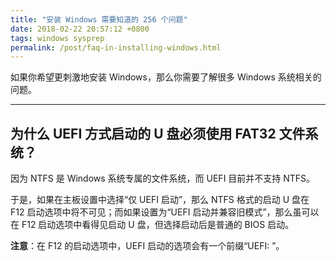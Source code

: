 ```yaml
---
title: "安装 Windows 需要知道的 256 个问题"
date: 2018-02-22 20:57:12 +0800
tags: windows sysprep
permalink: /post/faq-in-installing-windows.html
---
```


如果你希望更刺激地安装 Windows，那么你需要了解很多 Windows 系统相关的问题。

---

## 为什么 UEFI 方式启动的 U 盘必须使用 FAT32 文件系统？

因为 NTFS 是 Windows 系统专属的文件系统，而 UEFI 目前并不支持 NTFS。

于是，如果在主板设置中选择“仅 UEFI 启动”，那么 NTFS 格式的启动 U 盘在 F12 启动选项中将不可见；而如果设置为“UEFI 启动并兼容旧模式”，那么虽可以在 F12 启动选项中看得见启动 U 盘，但选择启动后是普通的 BIOS 启动。

**注意**：在 F12 的启动选项中，UEFI 启动的选项会有一个前缀“UEFI: ”。

